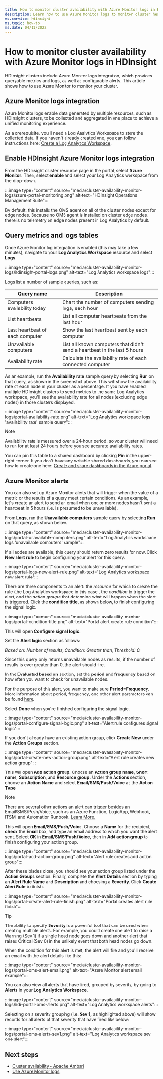 ```yaml
---
title: How to monitor cluster availability with Azure Monitor logs in HDInsight
description: Learn how to use Azure Monitor logs to monitor cluster health and availability.
ms.service: hdinsight
ms.topic: how-to
ms.date: 04/11/2022
---
```


# How to monitor cluster availability with Azure Monitor logs in HDInsight

HDInsight clusters include Azure Monitor logs integration, which provides queryable metrics and logs, as well as configurable alerts. This article shows how to use Azure Monitor to monitor your cluster.

## Azure Monitor logs integration

Azure Monitor logs enable data generated by multiple resources, such as HDInsight clusters, to be collected and aggregated in one place to achieve a unified monitoring experience.

As a prerequisite, you'll need a Log Analytics Workspace to store the collected data. If you haven't already created one, you can follow instructions here: [Create a Log Analytics Workspace](../azure-monitor/logs/quick-create-workspace.md).

## Enable HDInsight Azure Monitor logs integration

From the HDInsight cluster resource page in the portal, select **Azure Monitor**. Then, select **enable** and select your Log Analytics workspace from the drop-down.

:::image type="content" source="media/cluster-availability-monitor-logs/azure-portal-monitoring.png" alt-text="HDInsight Operations Management Suite":::

By default, this installs the OMS agent on all of the cluster nodes except for edge nodes. Because no OMS agent is installed on cluster edge nodes, there is no telemetry on edge nodes present in Log Analytics by default.

## Query metrics and logs tables

Once Azure Monitor log integration is enabled (this may take a few minutes), navigate to your **Log Analytics Workspace** resource and select **Logs**.

:::image type="content" source="media/cluster-availability-monitor-logs/hdinsight-portal-logs.png" alt-text="Log Analytics workspace logs":::

Logs list a number of sample queries, such as:

| Query name                      | Description                                                               |
|---------------------------------|---------------------------------------------------------------------------|
| Computers availability today    | Chart the number of computers sending logs, each hour                     |
| List heartbeats                 | List all computer heartbeats from the last hour                           |
| Last heartbeat of each computer | Show the last heartbeat sent by each computer                             |
| Unavailable computers           | List all known computers that didn't send a heartbeat in the last 5 hours |
| Availability rate               | Calculate the availability rate of each connected computer                |

As an example, run the **Availability rate** sample query by selecting **Run** on that query, as shown in the screenshot above. This will show the availability rate of each node in your cluster as a percentage. If you have enabled multiple HDInsight clusters to send metrics to the same Log Analytics workspace, you'll see the availability rate for all nodes (excluding edge nodes) in those clusters displayed.

:::image type="content" source="media/cluster-availability-monitor-logs/portal-availability-rate.png" alt-text="Log Analytics workspace logs 'availability rate' sample query":::

> [!NOTE]  
> Availability rate is measured over a 24-hour period, so your cluster will need to run for at least 24 hours before you see accurate availability rates.

You can pin this table to a shared dashboard by clicking **Pin** in the upper-right corner. If you don't have any writable shared dashboards, you can see how to create one here: [Create and share dashboards in the Azure portal](../azure-portal/azure-portal-dashboards.md#publish-and-share-a-dashboard).

## Azure Monitor alerts

You can also set up Azure Monitor alerts that will trigger when the value of a metric or the results of a query meet certain conditions. As an example, let's create an alert to send an email when one or more nodes hasn't sent a heartbeat in 5 hours (i.e. is presumed to be unavailable).

From **Logs**, run the **Unavailable computers** sample query by selecting **Run** on that query, as shown below.

:::image type="content" source="media/cluster-availability-monitor-logs/portal-unavailable-computers.png" alt-text="Log Analytics workspace logs 'unavailable computers' sample":::

If all nodes are available, this query should return zero results for now. Click **New alert rule** to begin configuring your alert for this query.

:::image type="content" source="media/cluster-availability-monitor-logs/portal-logs-new-alert-rule.png" alt-text="Log Analytics workspace new alert rule":::

There are three components to an alert: the *resource* for which to create the rule (the Log Analytics workspace in this case), the *condition* to trigger the alert, and the *action groups* that determine what will happen when the alert is triggered.
Click the **condition title**, as shown below, to finish configuring the signal logic.

:::image type="content" source="media/cluster-availability-monitor-logs/portal-condition-title.png" alt-text="Portal alert create rule condition":::

This will open **Configure signal logic**.

Set the **Alert logic** section as follows:

*Based on: Number of results, Condition: Greater than, Threshold: 0.*

Since this query only returns unavailable nodes as results, if the number of results is ever greater than 0, the alert should fire.

In the **Evaluated based on** section, set the **period** and **frequency** based on how often you want to check for unavailable nodes.

For the purpose of this alert, you want to make sure **Period=Frequency.** More information about period, frequency, and other alert parameters can be found [here](../azure-monitor/alerts/alerts-unified-log.md#alert-logic-definition).

Select **Done** when you're finished configuring the signal logic.

:::image type="content" source="media/cluster-availability-monitor-logs/portal-configure-signal-logic.png" alt-text="Alert rule configures signal logic":::

If you don't already have an existing action group, click **Create New** under the **Action Groups** section.

:::image type="content" source="media/cluster-availability-monitor-logs/portal-create-new-action-group.png" alt-text="Alert rule creates new action group":::

This will open **Add action group**. Choose an **Action group name**, **Short name**, **Subscription**, and **Resource group.** Under the **Actions** section, choose an **Action Name** and select **Email/SMS/Push/Voice** as the **Action Type.**

> [!NOTE]
> There are several other actions an alert can trigger besides an Email/SMS/Push/Voice, such as an Azure Function, LogicApp, Webhook, ITSM, and Automation Runbook. [Learn More.](../azure-monitor/alerts/action-groups.md)

This will open **Email/SMS/Push/Voice**. Choose a **Name** for the recipient, **check** the **Email** box, and type an email address to which you want the alert sent. Select **OK** in  **Email/SMS/Push/Voice**, then in **Add action group** to finish configuring your action group.

:::image type="content" source="media/cluster-availability-monitor-logs/portal-add-action-group.png" alt-text="Alert rule creates add action group":::

After these blades close, you should see your action group listed under the **Action Groups** section. Finally, complete the **Alert Details** section by typing an **Alert Rule Name** and **Description** and choosing a **Severity**. Click **Create Alert Rule** to finish.

:::image type="content" source="media/cluster-availability-monitor-logs/portal-create-alert-rule-finish.png" alt-text="Portal creates alert rule finish":::

> [!TIP]
> The ability to specify **Severity** is a powerful tool that can be used when creating multiple alerts. For example, you could create one alert to raise a Warning (Sev 1) if a single head node goes down and another alert that raises Critical (Sev 0) in the unlikely event that both head nodes go down.

When the condition for this alert is met, the alert will fire and you'll receive an email with the alert details like this:

:::image type="content" source="media/cluster-availability-monitor-logs/portal-oms-alert-email.png" alt-text="Azure Monitor alert email example":::

You can also view all alerts that have fired, grouped by severity, by going to **Alerts** in your **Log Analytics Workspace**.

:::image type="content" source="media/cluster-availability-monitor-logs/hdi-portal-oms-alerts.png" alt-text="Log Analytics workspace alerts":::

Selecting on a severity grouping (i.e. **Sev 1,** as highlighted above) will show records for all alerts of that severity that have fired like below:

:::image type="content" source="media/cluster-availability-monitor-logs/portal-oms-alerts-sev1.png" alt-text="Log Analytics workspace sev one alert":::

## Next steps

* [Cluster availability - Apache Ambari](./hdinsight-cluster-availability.md)
* [Use Azure Monitor logs](hdinsight-hadoop-oms-log-analytics-tutorial.md)
